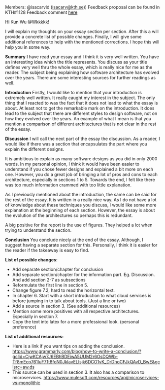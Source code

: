 Members: @isacarvid (isacarv@kth.se))
Feedback proposal can be found in KTH#1128
Feedback comment [here](https://github.com/KTH/devops-course/pull/1379#issuecomment-827652214)

Hi Kun Wu @Wkkkkk!

I will explain my thoughts on your essay section per section. After this a will provide a concrete list of possible changes. Finally, I will give some additional references to help with the mentioned corrections. I hope this will help you in some way.

**Summary**
I have read your essay and I think it is very well written. You have an interesting idea which the title represents. You discuss as your title defines very well thru the whole essay, which is really nice for me as the reader. The subject being explaining how software architecture has evolved over the years. There are some interesting sources for further readings as well. 

**Introduction**
Firstly, I would like to mention that your introduction is extremely well written. It really caught my interest in the subject. The only thing that I reacted to was the fact that it does not lead to what the essay is about. At least not to get the remarkable mark on the introduction. It does lead to the subject that there are different styles to design software, not on how they evolved over the years. An example of what I mean is that you mention a comparison of different architectures that is not clear in the rest of the essay.

**Discussion** 
I will call the next part of the essay the discussion. As a reader, I would like if there was a section that encapsulates the part where you explain the different designs. 

It is ambitious to explain as many software designs as you did in only 2000 words. In my personal opinion, I think it would have been easier to understand if you chose fewer designs and explained a bit more on each one. However, you do a great job of bringing a lot of pros and cons to each architecture, especially in sections 1 to 5. Towards the end, I felt like there was too much information crammed with too little explanation. 

As I  previously mentioned about the introduction, the same can be said for the rest of the essay. It is written in a really nice way. As I do not have a lot of knowledge about these techniques you discuss, I would like some more explanation at the beginning of each section. However, the essay is about the evolution of the architectures so perhaps this is redundant. 

A big positive for the report is the use of figures. They helped a lot when trying to understand the section.

**Conclusion**
You conclude nicely at the end of the essay. Although, I suggest having a separate section for this. Personally, I think it is easier for the reader if the takeaway is easy to find. 

**List of possible changes:**
* Add separate section/chapter for conclusion
* Add separate section/chapter for the information part. Eg. Discussion. And add section 2-7 as subsections
* Reformulate the first line in section 5.
* Change figure 7.2, hard to read the horizontal text. 
* In chapter 6. Start with a short introduction to what cloud services is before jumping in to talk about tools. (Just a line or two)
* Add a source in section 3. (See additional resources)
* Mention some more positives with all respective architectures. Especially in section 7.
* Copy the text into latex for a more professional look. (personal preference)

**List of additional resources:**
* Here is a link if you want tips on adding the conclusion. https://www.grammarly.com/blog/how-to-write-a-conclusion/?gclid=CjwKCAjw7J6EBhBDEiwA5UUM2r6OsDQWb-Tf8mEcp761IuF71t8foN0JkIavELIsjk6DCO1vK_DrDhoCFJkQAvD_BwE&gclsrc=aw.ds
* This source can be used in section 3. It also has a comparison to microservices. https://www.mulesoft.com/resources/api/microservices-vs-monolithic
